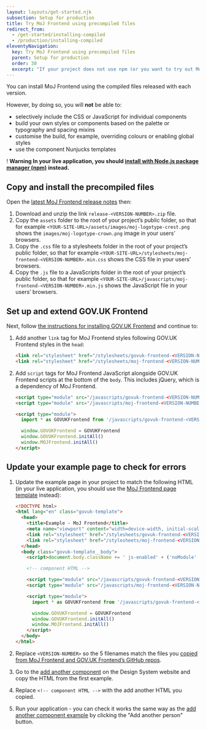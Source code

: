```yaml
---
layout: layouts/get-started.njk
subsection: Setup for production
title: Try MoJ Frontend using precompiled files
redirect_from:
  - /get-started/installing-compiled
  - /production/installing-compiled
eleventyNavigation:
  key: Try MoJ Frontend using precompiled files
  parent: Setup for production
  order: 30
  excerpt: "If your project does not use npm (or you want to try out MoJ Frontend without installing it through npm) download and include compiled stylesheets."
---
```


You can install MoJ Frontend using the compiled files released with each version.

However, by doing so, you will **not** be able to:

- selectively include the CSS or JavaScript for individual components
- build your own styles or components based on the palette or typography and spacing mixins
- customise the build, for example, overriding colours or enabling global styles
- use the component Nunjucks templates

<div class="govuk-warning-text">
  <span class="govuk-warning-text__icon" aria-hidden="true">!</span>
  <strong class="govuk-warning-text__text">
    <span class="govuk-visually-hidden">Warning</span>
    In your live application, you should <a href="/production/installing-with-npm/">install with Node.js package manager (npm)</a> instead.
  </strong>
</div>

## Copy and install the precompiled files

Open the [latest MoJ Frontend release notes](https://github.com/ministryofjustice/moj-frontend/releases/latest) then:

1. Download and unzip the link `release-<VERSION-NUMBER>.zip` file.
2. Copy the `assets` folder to the root of your project’s public folder, so that for example `<YOUR-SITE-URL>/assets/images/moj-logotype-crest.png` shows the `images/moj-logotype-crown.png` image in your users’ browsers.
3. Copy the `.css` file to a stylesheets folder in the root of your project’s public folder, so that for example `<YOUR-SITE-URL>/stylesheets/moj-frontend-<VERSION-NUMBER>.min.css` shows the CSS file in your users’ browsers.
4. Copy the `.js` file to a JavaScripts folder in the root of your project’s public folder, so that for example `<YOUR-SITE-URL>/javascripts/moj-frontend-<VERSION-NUMBER>.min.js` shows the JavaScript file in your users’ browsers.

## Set up and extend GOV.UK Frontend

Next, follow [the instructions for installing GOV.UK Frontend](https://frontend.design-system.service.gov.uk/install-using-precompiled-files/) and continue to:

1. Add another `link` tag for MoJ Frontend styles following GOV.UK Frontend styles in the `head`:

   ```html
   <link rel="stylesheet" href="/stylesheets/govuk-frontend-<VERSION-NUMBER>.min.css" />
   <link rel="stylesheet" href="/stylesheets/moj-frontend-<VERSION-NUMBER>.min.css">
   ```

2. Add `script` tags for MoJ Frontend JavaScript alongside GOV.UK Frontend scripts at the bottom of the `body`. This includes jQuery, which is a dependency of MoJ Frontend.

   ```html
   <script type="module" src="/javascripts/govuk-frontend-<VERSION-NUMBER>.min.js"></script>
   <script type="module" src="/javascripts/moj-frontend-<VERSION-NUMBER>.min.js"></script>

   <script type="module">
     import * as GOVUKFrontend from '/javascripts/govuk-frontend-<VERSION-NUMBER>.min.js'

     window.GOVUKFrontend = GOVUKFrontend
     window.GOVUKFrontend.initAll()
     window.MOJFrontend.initAll()
   </script>
   ```

## Update your example page to check for errors

1. Update the example page in your project to match the following HTML (in your live application, you should use the [MoJ Frontend page template](/use-nunjucks/#set-up-nunjucks-and-use-the-page-template) instead):

   ```html
   <!DOCTYPE html>
   <html lang="en" class="govuk-template">
     <head>
       <title>Example - MoJ Frontend</title>
       <meta name="viewport" content="width=device-width, initial-scale=1, viewport-fit=cover">
       <link rel="stylesheet" href="/stylesheets/govuk-frontend-<VERSION-NUMBER>.min.css" />
       <link rel="stylesheet" href="/stylesheets/moj-frontend-<VERSION-NUMBER>.min.css">
     </head>
     <body class="govuk-template__body">
       <script>document.body.className += ' js-enabled' + ('noModule' in HTMLScriptElement.prototype ? ' govuk-frontend-supported' : '');</script>

       <!-- component HTML -->

       <script type="module" src="/javascripts/govuk-frontend-<VERSION-NUMBER>.min.js"></script>
       <script type="module" src="/javascripts/moj-frontend-<VERSION-NUMBER>.min.js"></script>

       <script type="module">
         import * as GOVUKFrontend from '/javascripts/govuk-frontend-<VERSION-NUMBER>.min.js'

         window.GOVUKFrontend = GOVUKFrontend
         window.GOVUKFrontend.initAll()
         window.MOJFrontend.initAll()
       </script>
     </body>
   </html>
   ```

2. Replace `<VERSION-NUMBER>` so the 5 filenames match the files you [copied from MoJ Frontend and GOV.UK Frontend’s GitHub repos](#copy-and-install-the-precompiled-files).

3. Go to the [add another component](/components/add-another/) on the Design System website and copy the HTML from the first example.

4. Replace `<!-- component HTML -->` with the add another HTML you copied.

5. Run your application - you can check it works the same way as the [add another component example](/examples/add-another/) by clicking the "Add another person" button.
